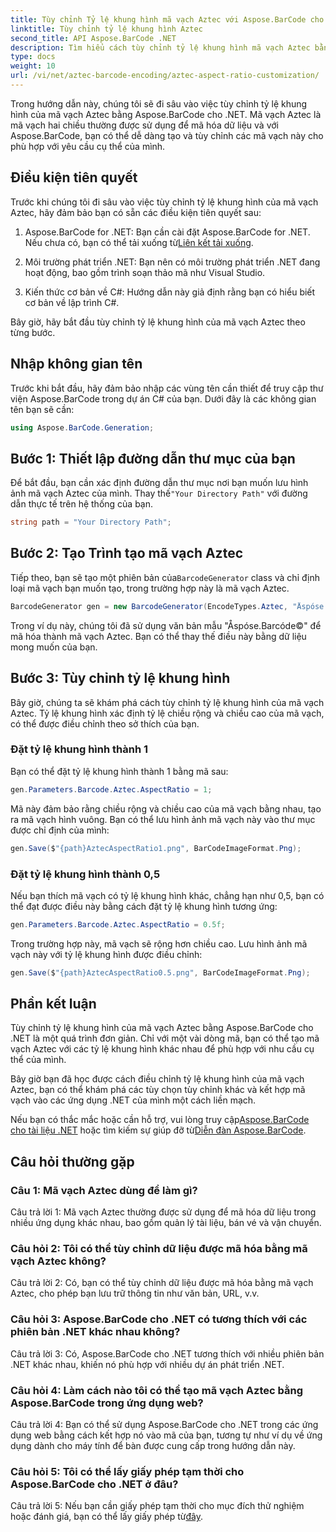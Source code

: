 ```yaml
---
title: Tùy chỉnh Tỷ lệ khung hình mã vạch Aztec với Aspose.BarCode cho .NET
linktitle: Tùy chỉnh tỷ lệ khung hình Aztec
second_title: API Aspose.BarCode .NET
description: Tìm hiểu cách tùy chỉnh tỷ lệ khung hình mã vạch Aztec bằng Aspose.BarCode cho .NET. Tạo mã vạch linh hoạt, độc đáo cho các ứng dụng .NET của bạn.
type: docs
weight: 10
url: /vi/net/aztec-barcode-encoding/aztec-aspect-ratio-customization/
---
```

Trong hướng dẫn này, chúng tôi sẽ đi sâu vào việc tùy chỉnh tỷ lệ khung hình của mã vạch Aztec bằng Aspose.BarCode cho .NET. Mã vạch Aztec là mã vạch hai chiều thường được sử dụng để mã hóa dữ liệu và với Aspose.BarCode, bạn có thể dễ dàng tạo và tùy chỉnh các mã vạch này cho phù hợp với yêu cầu cụ thể của mình.

## Điều kiện tiên quyết

Trước khi chúng tôi đi sâu vào việc tùy chỉnh tỷ lệ khung hình của mã vạch Aztec, hãy đảm bảo bạn có sẵn các điều kiện tiên quyết sau:

1.  Aspose.BarCode for .NET: Bạn cần cài đặt Aspose.BarCode for .NET. Nếu chưa có, bạn có thể tải xuống từ[Liên kết tải xuống](https://releases.aspose.com/barcode/net/).

2. Môi trường phát triển .NET: Bạn nên có môi trường phát triển .NET đang hoạt động, bao gồm trình soạn thảo mã như Visual Studio.

3. Kiến thức cơ bản về C#: Hướng dẫn này giả định rằng bạn có hiểu biết cơ bản về lập trình C#.

Bây giờ, hãy bắt đầu tùy chỉnh tỷ lệ khung hình của mã vạch Aztec theo từng bước.

## Nhập không gian tên

Trước khi bắt đầu, hãy đảm bảo nhập các vùng tên cần thiết để truy cập thư viện Aspose.BarCode trong dự án C# của bạn. Dưới đây là các không gian tên bạn sẽ cần:

```csharp
using Aspose.BarCode.Generation;
```

## Bước 1: Thiết lập đường dẫn thư mục của bạn

 Để bắt đầu, bạn cần xác định đường dẫn thư mục nơi bạn muốn lưu hình ảnh mã vạch Aztec của mình. Thay thế`"Your Directory Path"` với đường dẫn thực tế trên hệ thống của bạn.

```csharp
string path = "Your Directory Path";
```

## Bước 2: Tạo Trình tạo mã vạch Aztec

 Tiếp theo, bạn sẽ tạo một phiên bản của`BarcodeGenerator` class và chỉ định loại mã vạch bạn muốn tạo, trong trường hợp này là mã vạch Aztec.

```csharp
BarcodeGenerator gen = new BarcodeGenerator(EncodeTypes.Aztec, "Åspóse.Barcóde©");
```

Trong ví dụ này, chúng tôi đã sử dụng văn bản mẫu "Åspóse.Barcóde©" để mã hóa thành mã vạch Aztec. Bạn có thể thay thế điều này bằng dữ liệu mong muốn của bạn.

## Bước 3: Tùy chỉnh tỷ lệ khung hình

Bây giờ, chúng ta sẽ khám phá cách tùy chỉnh tỷ lệ khung hình của mã vạch Aztec. Tỷ lệ khung hình xác định tỷ lệ chiều rộng và chiều cao của mã vạch, có thể được điều chỉnh theo sở thích của bạn.

### Đặt tỷ lệ khung hình thành 1

Bạn có thể đặt tỷ lệ khung hình thành 1 bằng mã sau:

```csharp
gen.Parameters.Barcode.Aztec.AspectRatio = 1;
```

Mã này đảm bảo rằng chiều rộng và chiều cao của mã vạch bằng nhau, tạo ra mã vạch hình vuông. Bạn có thể lưu hình ảnh mã vạch này vào thư mục được chỉ định của mình:

```csharp
gen.Save($"{path}AztecAspectRatio1.png", BarCodeImageFormat.Png);
```

### Đặt tỷ lệ khung hình thành 0,5

Nếu bạn thích mã vạch có tỷ lệ khung hình khác, chẳng hạn như 0,5, bạn có thể đạt được điều này bằng cách đặt tỷ lệ khung hình tương ứng:

```csharp
gen.Parameters.Barcode.Aztec.AspectRatio = 0.5f;
```

Trong trường hợp này, mã vạch sẽ rộng hơn chiều cao. Lưu hình ảnh mã vạch này với tỷ lệ khung hình được điều chỉnh:

```csharp
gen.Save($"{path}AztecAspectRatio0.5.png", BarCodeImageFormat.Png);
```

## Phần kết luận

Tùy chỉnh tỷ lệ khung hình của mã vạch Aztec bằng Aspose.BarCode cho .NET là một quá trình đơn giản. Chỉ với một vài dòng mã, bạn có thể tạo mã vạch Aztec với các tỷ lệ khung hình khác nhau để phù hợp với nhu cầu cụ thể của mình.

Bây giờ bạn đã học được cách điều chỉnh tỷ lệ khung hình của mã vạch Aztec, bạn có thể khám phá các tùy chọn tùy chỉnh khác và kết hợp mã vạch vào các ứng dụng .NET của mình một cách liền mạch.

 Nếu bạn có thắc mắc hoặc cần hỗ trợ, vui lòng truy cập[Aspose.BarCode cho tài liệu .NET](https://reference.aspose.com/barcode/net/) hoặc tìm kiếm sự giúp đỡ từ[Diễn đàn Aspose.BarCode](https://forum.aspose.com/c/barcode/13).

## Câu hỏi thường gặp

### Câu 1: Mã vạch Aztec dùng để làm gì?

Câu trả lời 1: Mã vạch Aztec thường được sử dụng để mã hóa dữ liệu trong nhiều ứng dụng khác nhau, bao gồm quản lý tài liệu, bán vé và vận chuyển.

### Câu hỏi 2: Tôi có thể tùy chỉnh dữ liệu được mã hóa bằng mã vạch Aztec không?

Câu trả lời 2: Có, bạn có thể tùy chỉnh dữ liệu được mã hóa bằng mã vạch Aztec, cho phép bạn lưu trữ thông tin như văn bản, URL, v.v.

### Câu hỏi 3: Aspose.BarCode cho .NET có tương thích với các phiên bản .NET khác nhau không?

Câu trả lời 3: Có, Aspose.BarCode cho .NET tương thích với nhiều phiên bản .NET khác nhau, khiến nó phù hợp với nhiều dự án phát triển .NET.

### Câu hỏi 4: Làm cách nào tôi có thể tạo mã vạch Aztec bằng Aspose.BarCode trong ứng dụng web?

Câu trả lời 4: Bạn có thể sử dụng Aspose.BarCode cho .NET trong các ứng dụng web bằng cách kết hợp nó vào mã của bạn, tương tự như ví dụ về ứng dụng dành cho máy tính để bàn được cung cấp trong hướng dẫn này.

### Câu hỏi 5: Tôi có thể lấy giấy phép tạm thời cho Aspose.BarCode cho .NET ở đâu?

Câu trả lời 5: Nếu bạn cần giấy phép tạm thời cho mục đích thử nghiệm hoặc đánh giá, bạn có thể lấy giấy phép từ[đây](https://purchase.aspose.com/temporary-license/).